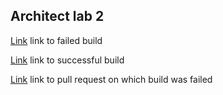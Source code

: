 Architect lab 2
---
[Link](https://github.com/Snare295/architecture-lab2/actions/runs/4472328448) link to failed build

[Link](https://github.com/Snare295/architecture-lab2/actions/runs/4472547698) link to successful build

[Link](https://github.com/Snare295/architecture-lab2/actions/runs/4472386779) link to pull request on which build was failed

